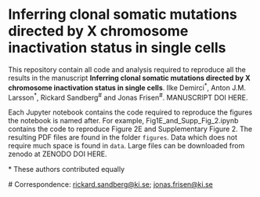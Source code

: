 # Inferring clonal somatic mutations directed by X chromosome inactivation status in single cells

This repository contain all code and analysis required to reproduce all the results in the manuscript 
**Inferring clonal somatic mutations directed by X chromosome inactivation status in
single cells**. Ilke Demirci<sup>\*</sup>, Anton J.M. Larsson<sup>\*</sup>, Rickard Sandberg<sup>\#</sup> and Jonas Frisen<sup>\#</sup>. MANUSCRIPT DOI HERE. 



Each Jupyter notebook contains the code required to reproduce the figures the notebook is named after. For example, Fig1E_and_Supp_Fig_2.ipynb contains the code to reproduce Figure 2E and Supplementary Figure 2. The resulting PDF files are found in the folder `figures`. Data which does not require much space is found in `data`. Large files can be downloaded from zenodo at ZENODO DOI HERE.

\* These authors contributed equally

\# Correspondence: rickard.sandberg@ki.se; jonas.frisen@ki.se


